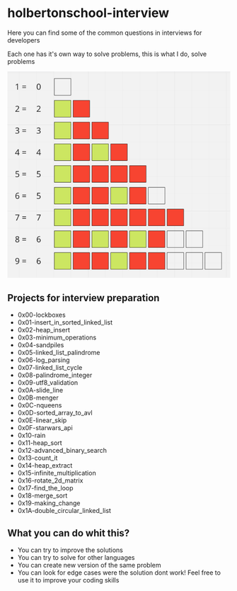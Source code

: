 # holbertonschool-interview

Here you can find some of the common questions in interviews for developers

Each one has it's own way to solve problems, this is what I do, solve problems

![Example of minimum operations](https://github.com/rodrigozarate/holbertonschool-interview/blob/main/0x03-minimum_operations/steps.png)
## Projects for interview preparation

- 0x00-lockboxes
- 0x01-insert_in_sorted_linked_list
- 0x02-heap_insert
- 0x03-minimum_operations
- 0x04-sandpiles
- 0x05-linked_list_palindrome
- 0x06-log_parsing
- 0x07-linked_list_cycle
- 0x08-palindrome_integer
- 0x09-utf8_validation
- 0x0A-slide_line
- 0x0B-menger
- 0x0C-nqueens
- 0x0D-sorted_array_to_avl
- 0x0E-linear_skip
- 0x0F-starwars_api
- 0x10-rain
- 0x11-heap_sort
- 0x12-advanced_binary_search
- 0x13-count_it
- 0x14-heap_extract
- 0x15-infinite_multiplication
- 0x16-rotate_2d_matrix
- 0x17-find_the_loop
- 0x18-merge_sort
- 0x19-making_change
- 0x1A-double_circular_linked_list

## What you can do whit this?
* You can try to improve the solutions
* You can try to solve for other languages
* You can create new version of the same problem
* You can look for edge cases were the solution dont work!
Feel free to use it to improve your coding skills

